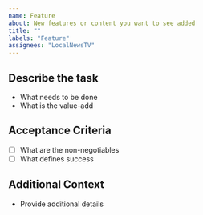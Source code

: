 ```yaml
---
name: Feature
about: New features or content you want to see added
title: ""
labels: "Feature"
assignees: "LocalNewsTV"
---
```


## Describe the task

- What needs to be done
- What is the value-add

## Acceptance Criteria

- [ ] What are the non-negotiables
- [ ] What defines success

## Additional Context

- Provide additional details
